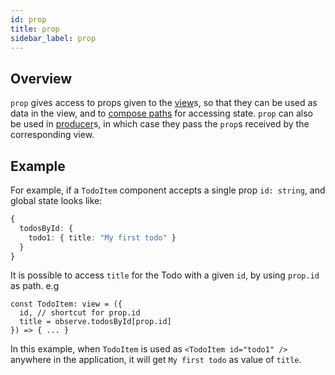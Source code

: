 ```yaml
---
id: prop
title: prop
sidebar_label: prop
---
```


## Overview

`prop` gives access to props given to the [view](/docs/api/view)s, so that they
can be used as data in the view, and to [compose
paths](/docs/concepts/path-composition) for accessing state. `prop` can also be
used in [producer](/docs/api/producer)s, in which case they pass the `prop`s
received by the corresponding view.

## Example

For example, if a `TodoItem` component accepts a single prop `id: string`, and
global state looks like:

```ts
{
  todosById: {
    todo1: { title: "My first todo" }
  }
}
```

It is possible to access `title` for the Todo with a given `id`, by using
`prop.id` as path. e.g

```tsx
const TodoItem: view = ({
  id, // shortcut for prop.id
  title = observe.todosById[prop.id]
}) => { ... }
```

In this example, when `TodoItem` is used as `<TodoItem id="todo1" />` anywhere
in the application, it will get `My first todo` as value of `title`.
